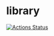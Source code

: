 # library

[![Actions Status](https://github.com/dutinmeow/library/workflows/verify/badge.svg)](https://github.com/dutinmeow/library/actions) 

